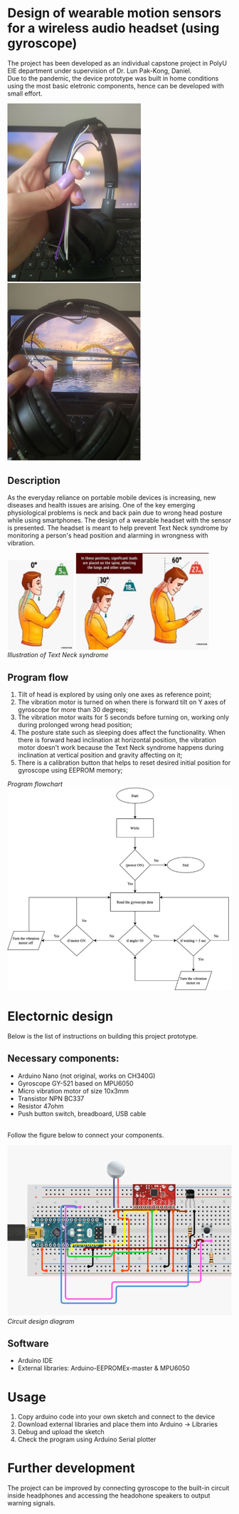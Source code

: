 # Design of wearable motion sensors for a wireless audio headset (using gyroscope)
The project has been developed as an individual capstone project in PolyU EIE department under supervision of Dr. Lun Pak-Kong, Daniel.  
Due to the pandemic, the device prototype was built in home conditions using the most basic eletronic components, hence can be developed with small effort.
<p> 
  <img src = "https://github.com/aidinatt8/FYP_Gyroscope_with_headset/blob/main/Images/device_mount.jpg" width=300 />
  <img src = "https://github.com/aidinatt8/FYP_Gyroscope_with_headset/blob/main/Images/device_mount2.jpg" width=300 />
  </p>
  
## Description
As the everyday reliance on portable mobile devices is increasing, new diseases and health issues are arising. One of the key emerging physiological problems is neck and back pain due to wrong head posture while using smartphones. The design of a wearable headset with the sensor is presented. The headset is meant to help prevent Text Neck syndrome by monitoring a person's head position and alarming in wrongness with vibration. 
<p float> 
  <img src = "https://github.com/aidinatt8/FYP_Gyroscope_with_headset/blob/main/Images/Picture%202.jpg" width=150 />
  <img src = "https://github.com/aidinatt8/FYP_Gyroscope_with_headset/blob/main/Images/Picture%201.jpg" width = 300 />
  <br> <i>Illustration of Text Neck syndrome </i>
  </p>
  
## Program flow 
1. Tilt of head is explored by using only one axes as reference point;  
2. The vibration motor is turned on when there is forward tilt on Y axes of gyroscope for more than 30 degrees;
3. The vibration motor waits for 5 seconds before turning on, working only during prolonged wrong head position;
4. The posture state such as sleeping does affect the functionality. When there is forward head inclination at horizontal position, the vibration motor doesn't work because the Text Neck syndrome happens during inclination at vertical position and gravity affecting on it;
5. There is a calibration button that helps to reset desired initial position for gyroscope using EEPROM memory;
<p> 
  <i>Program flowchart</i>
  <br>
  <img src = "https://github.com/aidinatt8/FYP_Gyroscope_with_headset/blob/main/Images/program_flowchart.jpg"/>
  </p>
  
# Electornic design 
Below is the list of instructions on building this project prototype. 
 
## Necessary components: 
- Arduino Nano (not original, works on CH340G) 
- Gyroscope GY-521 based on MPU6050 
- Micro vibration motor of size 10x3mm
- Transistor NPN BC337
- Resistor 47ohm
- Push button switch, breadboard, USB cable 
<br> 
Follow the figure below to connect your components. 
<p> 
  <img src = "https://github.com/aidinatt8/FYP_Gyroscope_with_headset/blob/main/Images/circuit%20design.png" />
  <i>Circuit design diagram</i>
  </p>

## Software 
- Arduino IDE
- External libraries: Arduino-EEPROMEx-master & MPU6050

# Usage 
1. Copy arduino code into your own sketch and connect to the device
2. Download external libraries and place them into Arduino -> Libraries
3. Debug and upload the sketch
4. Check the program using Arduino Serial plotter 

# Further development
The project can be improved by connecting gyroscope to the built-in circuit inside headphones and accessing the headohone speakers to output warning signals. 
